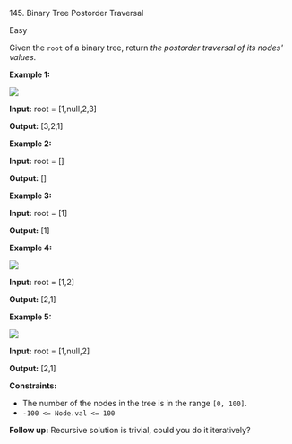 145\. Binary Tree Postorder Traversal

Easy

Given the `root` of a binary tree, return _the postorder traversal of its nodes' values_.

**Example 1:**

![](https://assets.leetcode.com/uploads/2020/08/28/pre1.jpg)

**Input:** root = [1,null,2,3]

**Output:** [3,2,1] 

**Example 2:**

**Input:** root = []

**Output:** [] 

**Example 3:**

**Input:** root = [1]

**Output:** [1] 

**Example 4:**

![](https://assets.leetcode.com/uploads/2020/08/28/pre3.jpg)

**Input:** root = [1,2]

**Output:** [2,1] 

**Example 5:**

![](https://assets.leetcode.com/uploads/2020/08/28/pre2.jpg)

**Input:** root = [1,null,2]

**Output:** [2,1] 

**Constraints:**

*   The number of the nodes in the tree is in the range `[0, 100]`.
*   `-100 <= Node.val <= 100`

**Follow up:** Recursive solution is trivial, could you do it iteratively?